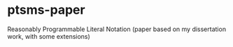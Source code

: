 # ptsms-paper
Reasonably Programmable Literal Notation (paper based on my dissertation work, with some extensions)
